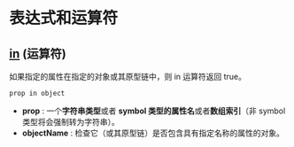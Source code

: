 # 表达式和运算符

## [in](https://developer.mozilla.org/zh-CN/docs/Web/JavaScript/Reference/Operators/in) (运算符)

如果指定的属性在指定的对象或其原型链中，则 in 运算符返回 true。

`prop in object`
-   **prop** : 一个**字符串类型**或者 **symbol 类型的属性名**或者**数组索引**（非 symbol 类型将会强制转为字符串）。
-   **objectName** : 检查它（或其原型链）是否包含具有指定名称的属性的对象。

